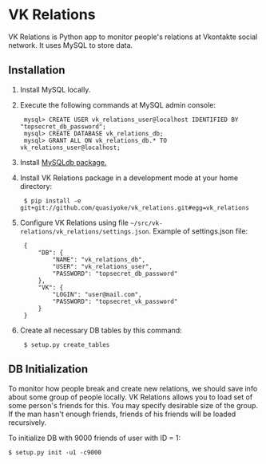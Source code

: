 # VK Relations

VK Relations is Python app to monitor people's relations at Vkontakte social network. It uses MySQL to store data.

## Installation
1. Install MySQL locally.
2. Execute the following commands at MySQL admin console:

        mysql> CREATE USER vk_relations_user@localhost IDENTIFIED BY "topsecret_db_password";
        mysql> CREATE DATABASE vk_relations_db;
        mysql> GRANT ALL ON vk_relations_db.* TO vk_relations_user@localhost;
3. Install [MySQLdb package.][1]
4. Install VK Relations package in a development mode at your home directory:

        $ pip install -e git+git://github.com/quasiyoke/vk_relations.git#egg=vk_relations
5. Configure VK Relations using file ```~/src/vk-relations/vk_relations/settings.json```. Example of settings.json file:

		{
			"DB": {
				"NAME": "vk_relations_db",
				"USER": "vk_relations_user",
				"PASSWORD": "topsecret_db_password"
			},
			"VK": {
				"LOGIN": "user@mail.com",
				"PASSWORD": "topsecret_vk_password"
            }
		}
6. Create all necessary DB tables by this command:

        $ setup.py create_tables

## DB Initialization
To monitor how people break and create new relations, we should save info about some group of people locally. VK Relations allows you to load set of some person's friends for this. You may specify desirable size of the group. If the man hasn't enough friends, friends of his friends will be loaded recursively.

To initialize DB with 9000 friends of user with ID = 1:

    $ setup.py init -u1 -c9000


  [1]: https://pypi.python.org/pypi/MySQL-python/

